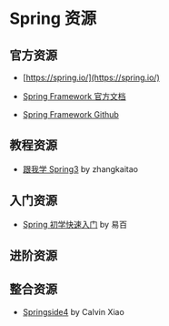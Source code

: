 # Spring 资源

## 官方资源

- [https://spring.io/](https://spring.io/)

- [Spring Framework 官方文档](https://docs.spring.io/spring/docs/current/spring-framework-reference/)

- [Spring Framework Github](https://github.com/spring-projects/spring-framework)

## 教程资源

- [跟我学 Spring3](http://jinnianshilongnian.iteye.com/blog/1482071) by zhangkaitao

## 入门资源

- [Spring 初学快速入门](http://www.yiibai.com/spring/spring-tutorial-for-beginners.html) by 易百

## 进阶资源

## 整合资源

- [Springside4](https://github.com/springside/springside4) by Calvin Xiao
